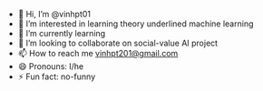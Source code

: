 - 👋 Hi, I’m @vinhpt01
- 👀 I’m interested in learning theory underlined machine learning
- 🌱 I’m currently learning 
- 💞️ I’m looking to collaborate on social-value AI project
- 📫 How to reach me vinhpt201@gmail.com
- 😄 Pronouns: I/he
- ⚡ Fun fact: no-funny

<!---
vinhpt01/vinhpt01 is a ✨ special ✨ repository because its `README.md` (this file) appears on your GitHub profile.
You can click the Preview link to take a look at your changes.
--->
